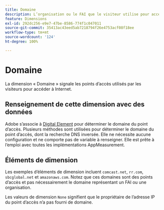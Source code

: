 ```yaml
---
title: Domaine
description: L’organisation ou le FAI que le visiteur utilise pour accéder à Internet.
feature: Dimensions
exl-id: 292dc256-e9e7-47be-8586-774f1c047011
source-git-commit: 35413ac43eed5ab7218794f26e4753acf08f18ee
workflow-type: tm+mt
source-wordcount: '124'
ht-degree: 100%

---
```


# Domaine

La dimension « Domaine » signale les points d’accès utilisés par les visiteurs pour accéder à Internet.

## Renseignement de cette dimension avec des données

Adobe s’associe à [Digital Element](https://www.digitalelement.com/) pour déterminer le domaine du point d’accès. Plusieurs méthodes sont utilisées pour déterminer le domaine du point d’accès, dont la recherche DNS inversée. Elle ne nécessite aucune configuration et ne comporte pas de variable à renseigner. Elle est prête à l’emploi avec toutes les implémentations AppMeasurement.

## Éléments de dimension

Les exemples d’éléments de dimension incluent `comcast.net`, `rr.com`, `sbcglobal.net` et `amazonaws.com`. Notez que ces domaines sont des points d’accès et pas nécessairement le domaine représentant un FAI ou une organisation.

Les valeurs de dimension `None` signifient que le propriétaire de l’adresse IP du point d’accès n’a pas fourni de domaine.
